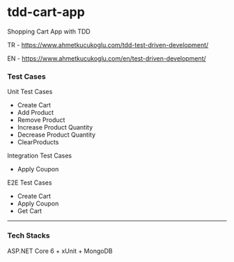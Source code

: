 # tdd-cart-app
Shopping Cart App with TDD

TR - https://www.ahmetkucukoglu.com/tdd-test-driven-development/

EN - https://www.ahmetkucukoglu.com/en/test-driven-development/

### Test Cases

Unit Test Cases
- Create Cart
- Add Product
- Remove Product
- Increase Product Quantity
- Decrease Product Quantity
- ClearProducts

Integration Test Cases
- Apply Coupon

E2E Test Cases
- Create Cart
- Apply Coupon
- Get Cart

---

### Tech Stacks

ASP.NET Core 6 + xUnit + MongoDB
